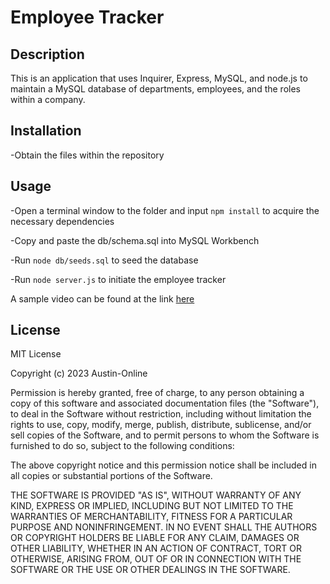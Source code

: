 # Employee Tracker

## Description
This is an application that uses Inquirer, Express, MySQL, and node.js to maintain a MySQL database of departments, employees, and the roles within a company.

## Installation
-Obtain the files within the repository

## Usage
-Open a terminal window to the folder and input `npm install` to acquire the necessary dependencies

-Copy and paste the db/schema.sql into MySQL Workbench

-Run `node db/seeds.sql` to seed the database

-Run `node server.js` to initiate the employee tracker

A sample video can be found at the link [here](https://drive.google.com/file/d/1gvzp-xO038JkC1-EjxowCpqYhnFvc0TH/view?usp=sharing)

## License
MIT License

Copyright (c) 2023 Austin-Online

Permission is hereby granted, free of charge, to any person obtaining a copy
of this software and associated documentation files (the "Software"), to deal
in the Software without restriction, including without limitation the rights
to use, copy, modify, merge, publish, distribute, sublicense, and/or sell
copies of the Software, and to permit persons to whom the Software is
furnished to do so, subject to the following conditions:

The above copyright notice and this permission notice shall be included in all
copies or substantial portions of the Software.

THE SOFTWARE IS PROVIDED "AS IS", WITHOUT WARRANTY OF ANY KIND, EXPRESS OR
IMPLIED, INCLUDING BUT NOT LIMITED TO THE WARRANTIES OF MERCHANTABILITY,
FITNESS FOR A PARTICULAR PURPOSE AND NONINFRINGEMENT. IN NO EVENT SHALL THE
AUTHORS OR COPYRIGHT HOLDERS BE LIABLE FOR ANY CLAIM, DAMAGES OR OTHER
LIABILITY, WHETHER IN AN ACTION OF CONTRACT, TORT OR OTHERWISE, ARISING FROM,
OUT OF OR IN CONNECTION WITH THE SOFTWARE OR THE USE OR OTHER DEALINGS IN THE
SOFTWARE.